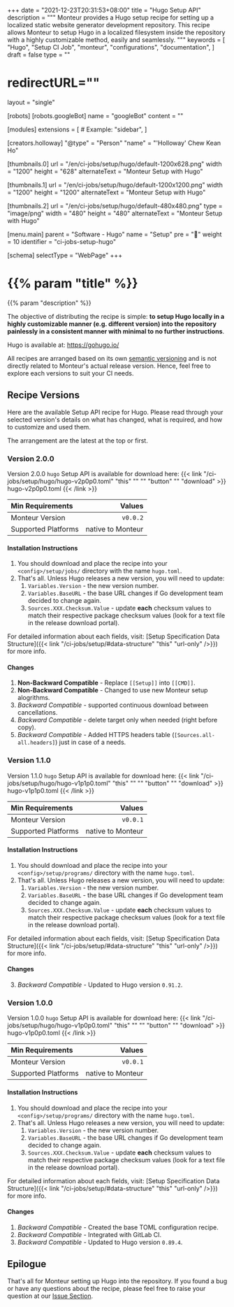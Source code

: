 +++
date = "2021-12-23T20:31:53+08:00"
title = "Hugo Setup API"
description = """
Monteur provides a Hugo setup recipe for setting up a localized static website
generator development repository. This recipe allows Monteur to setup Hugo
in a localized filesystem inside the repository with a highly customizable
method, easily and seamlessly.
"""
keywords = [
	"Hugo",
	"Setup CI Job",
	"monteur",
	"configurations",
	"documentation",
]
draft = false
type = ""
# redirectURL=""
layout = "single"


[robots]
[robots.googleBot]
name = "googleBot"
content = ""


[modules]
extensions = [
	# Example: "sidebar",
]


[creators.holloway]
"@type" = "Person"
"name" = "'Holloway' Chew Kean Ho"


[thumbnails.0]
url = "/en/ci-jobs/setup/hugo/default-1200x628.png"
width = "1200"
height = "628"
alternateText = "Monteur Setup with Hugo"

[thumbnails.1]
url = "/en/ci-jobs/setup/hugo/default-1200x1200.png"
width = "1200"
height = "1200"
alternateText = "Monteur Setup with Hugo"

[thumbnails.2]
url = "/en/ci-jobs/setup/hugo/default-480x480.png"
type = "image/png"
width = "480"
height = "480"
alternateText = "Monteur Setup with Hugo"


[menu.main]
parent = "Software - Hugo"
name = "Setup"
pre = "🧩"
weight = 10
identifier = "ci-jobs-setup-hugo"


[schema]
selectType = "WebPage"
+++

# {{% param "title" %}}
{{% param "description" %}}

The objective of distributing the recipe is simple: **to setup Hugo locally in a
highly customizable manner (e.g. different version) into the repository
painlessly in a consistent manner with minimal to no further instructions**.

Hugo is available at: https://gohugo.io/

All recipes are arranged based on its own
[semantic versioning](https://semver.org/) and is not directly related to
Monteur's actual release version. Hence, feel free to explore each versions
to suit your CI needs.




## Recipe Versions
Here are the available Setup API recipe for Hugo. Please read through your
selected version's details on what has changed, what is required, and how to
customize and used them.

The arrangement are the latest at the top or first.



### Version 2.0.0
Version 2.0.0 `hugo` Setup API is available for download here:
{{< link "/ci-jobs/setup/hugo/hugo-v2p0p0.toml" "this" "" "" "button"
	"" "download" >}}
hugo-v2p0p0.toml
{{< /link >}}

| Min Requirements     | Values                           |
|:---------------------|---------------------------------:|
| Monteur Version      | `v0.0.2`                         |
| Supported Platforms  | native to Monteur                |


#### Installation Instructions
1. You should download and place the recipe into your `<config>/setup/jobs/`
   directory with the name `hugo.toml`.
2. That's all. Unless Hugo releases a new version, you will need to update:
   1. `Variables.Version` - the new version number.
   2. `Variables.BaseURL` - the base URL changes if Go development team decided
      to change again.
   3. `Sources.XXX.Checksum.Value` - update **each** checksum values to match
      their respective package checksum values (look for a text file in the
      release download portal).

For detailed information about each fields, visit:
[Setup Specification Data Structure]({{< link
"/ci-jobs/setup/#data-structure" "this" "url-only" />}}) for more info.


#### Changes
1. **Non-Backward Compatible** - Replace `[[Setup]]` into `[[CMD]]`.
2. **Non-Backward Compatible** - Changed to use new Monteur setup alogrithms.
3. *Backward Compatible* - supported continuous download between cancellations.
4. *Backward Compatible* - delete target only when needed (right before copy).
5. *Backward Compatible* - Added HTTPS headers table
   (`[Sources.all-all.headers]`) just in case of a needs.



### Version 1.1.0
Version 1.1.0 `hugo` Setup API is available for download here:
{{< link "/ci-jobs/setup/hugo/hugo-v1p1p0.toml" "this" "" "" "button"
	"" "download" >}}
hugo-v1p1p0.toml
{{< /link >}}

| Min Requirements     | Values                           |
|:---------------------|---------------------------------:|
| Monteur Version      | `v0.0.1`                         |
| Supported Platforms  | native to Monteur                |


#### Installation Instructions
1. You should download and place the recipe into your `<config>/setup/programs/`
   directory with the name `hugo.toml`.
2. That's all. Unless Hugo releases a new version, you will need to update:
   1. `Variables.Version` - the new version number.
   2. `Variables.BaseURL` - the base URL changes if Go development team decided
      to change again.
   2. `Sources.XXX.Checksum.Value` - update **each** checksum values to match
      their respective package checksum values (look for a text file in the
      release download portal).

For detailed information about each fields, visit:
[Setup Specification Data Structure]({{< link
"/ci-jobs/setup/#data-structure" "this" "url-only" />}}) for more info.


#### Changes
3. *Backward Compatible* - Updated to Hugo version `0.91.2`.



### Version 1.0.0
Version 1.0.0 `hugo` Setup API is available for download here:
{{< link "/ci-jobs/setup/hugo/hugo-v1p0p0.toml" "this" "" "" "button"
	"" "download" >}}
hugo-v1p0p0.toml
{{< /link >}}

| Min Requirements     | Values                           |
|:---------------------|---------------------------------:|
| Monteur Version      | `v0.0.1`                         |
| Supported Platforms  | native to Monteur                |


#### Installation Instructions
1. You should download and place the recipe into your `<config>/setup/programs/`
   directory with the name `hugo.toml`.
2. That's all. Unless Hugo releases a new version, you will need to update:
   1. `Variables.Version` - the new version number.
   2. `Variables.BaseURL` - the base URL changes if Go development team decided
      to change again.
   2. `Sources.XXX.Checksum.Value` - update **each** checksum values to match
      their respective package checksum values (look for a text file in the
      release download portal).

For detailed information about each fields, visit:
[Setup Specification Data Structure]({{< link
"/ci-jobs/setup/#data-structure" "this" "url-only" />}}) for more info.


#### Changes
1. *Backward Compatible* - Created the base TOML configuration recipe.
2. *Backward Compatible* - Integrated with GitLab CI.
3. *Backward Compatible* - Updated to Hugo version `0.89.4`.




## Epilogue
That's all for Monteur setting up Hugo into the repository. If you found a bug
or have any questions about the recipe, please feel free to raise your question
at our
[Issue Section](https://gitlab.com/zoralab/monteur/-/issues).
